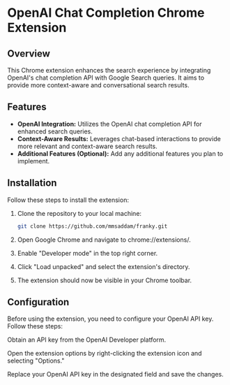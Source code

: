 # OpenAI Chat Completion Chrome Extension

## Overview

This Chrome extension enhances the search experience by integrating OpenAI's chat completion API with Google Search queries. It aims to provide more context-aware and conversational search results.

## Features

- **OpenAI Integration:** Utilizes the OpenAI chat completion API for enhanced search queries.
- **Context-Aware Results:** Leverages chat-based interactions to provide more relevant and context-aware search results.
- **Additional Features (Optional):** Add any additional features you plan to implement.

## Installation

Follow these steps to install the extension:

1. Clone the repository to your local machine:

   ```bash
   git clone https://github.com/mmsaddam/franky.git

2. Open Google Chrome and navigate to chrome://extensions/.

3. Enable "Developer mode" in the top right corner.

4. Click "Load unpacked" and select the extension's directory.

5. The extension should now be visible in your Chrome toolbar.

## Configuration

Before using the extension, you need to configure your OpenAI API key. Follow these steps:

Obtain an API key from the OpenAI Developer platform.

Open the extension options by right-clicking the extension icon and selecting "Options."

Replace your OpenAI API key in the designated field and save the changes.

